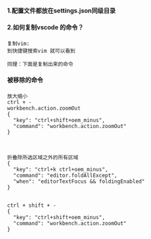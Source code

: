#### 1.配置文件都放在settings.json同级目录

#### 2.如何复制vscode 的命令？
```
复制vim:
到快捷键搜索vim 就可以看到

同理：下面是复制出来的命令
```


#### 被移除的命令
```
放大缩小
ctrl + -
workbench.action.zoomOut
{
  "key": "ctrl+shift+oem_minus",
  "command": "workbench.action.zoomOut"
}



折叠除所选区域之外的所有区域
{
  "key": "ctrl+k ctrl+oem_minus",
  "command": "editor.foldAllExcept",
  "when": "editorTextFocus && foldingEnabled"
}


ctrl + shift + -
{
  "key": "ctrl+shift+oem_minus",
  "command": "workbench.action.zoomOut"
}
```
